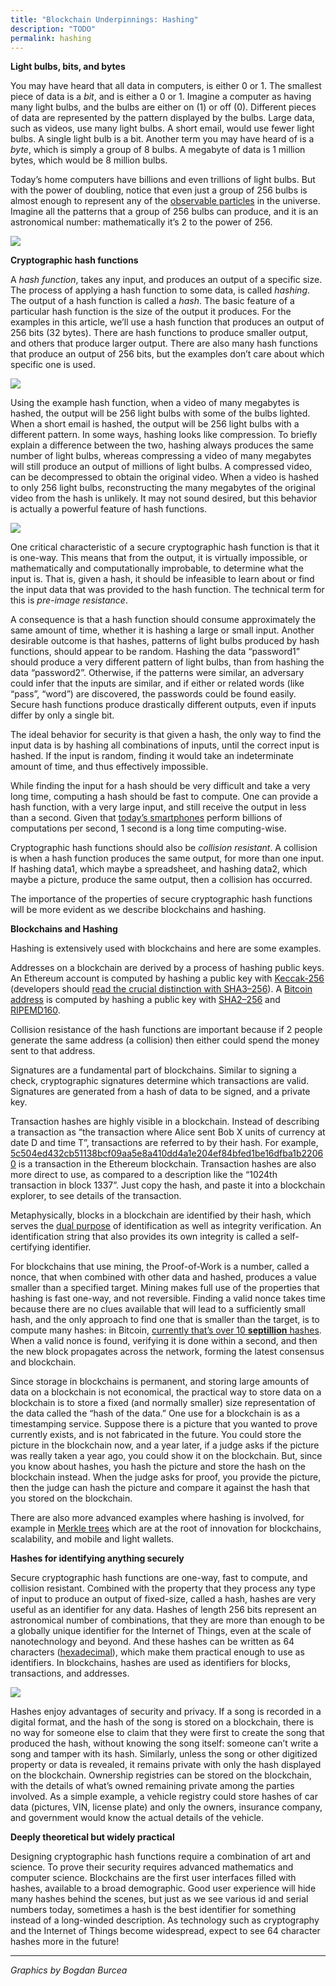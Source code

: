 ```yaml
---
title: "Blockchain Underpinnings: Hashing"
description: "TODO"
permalink: hashing
---
```


**Light bulbs, bits, and bytes**

You may have heard that all data in computers, is either 0 or 1. The smallest piece of data is a  _bit_, and is either a 0 or 1. Imagine a computer as having many light bulbs, and the bulbs are either on (1) or off (0). Different pieces of data are represented by the pattern displayed by the bulbs. Large data, such as videos, use many light bulbs. A short email, would use fewer light bulbs. A single light bulb is a bit. Another term you may have heard of is a  _byte_, which is simply a group of 8 bulbs. A megabyte of data is 1 million bytes, which would be 8 million bulbs.

Today’s home computers have billions and even trillions of light bulbs. But with the power of doubling, notice that even just a group of 256 bulbs is almost enough to represent any of the  [observable particles](https://en.wikipedia.org/wiki/Orders_of_magnitude_(numbers)#1042_to_10100)  in the universe. Imagine all the patterns that a group of 256 bulbs can produce, and it is an astronomical number: mathematically it’s 2 to the power of 256.

![](https://miro.medium.com/max/700/1*2ByjSMwdJx0kPICPP4YSuw.jpeg)

**Cryptographic hash functions**

A  _hash function_, takes any input, and produces an output of a specific size. The process of applying a hash function to some data, is called  _hashing_. The output of a hash function is called a  _hash_. The basic feature of a particular hash function is the size of the output it produces. For the examples in this article, we’ll use a hash function that produces an output of 256 bits (32 bytes). There are hash functions to produce smaller output, and others that produce larger output. There are also many hash functions that produce an output of 256 bits, but the examples don’t care about which specific one is used.

![](https://miro.medium.com/max/320/1*sFJusJDKOjxFKRhVr63OKA.jpeg)

Using the example hash function, when a video of many megabytes is hashed, the output will be 256 light bulbs with some of the bulbs lighted. When a short email is hashed, the output will be 256 light bulbs with a different pattern. In some ways, hashing looks like compression. To briefly explain a difference between the two, hashing always produces the same number of light bulbs, whereas compressing a video of many megabytes will still produce an output of millions of light bulbs. A compressed video, can be decompressed to obtain the original video. When a video is hashed to only 256 light bulbs, reconstructing the many megabytes of the original video from the hash is unlikely. It may not sound desired, but this behavior is actually a powerful feature of hash functions.

![](https://miro.medium.com/max/700/1*GxRjonrH25XJR2DVd8v92Q.jpeg)

One critical characteristic of a secure cryptographic hash function is that it is one-way.  This means that from the output, it is virtually impossible, or mathematically and computationally improbable, to determine what the input is.  That is, given a hash, it should be infeasible to learn about or find the input data that was provided to the hash function. The technical term for this is  _pre-image resistance_.

A consequence is that a hash function should consume approximately the same amount of time, whether it is hashing a large or small input. Another desirable outcome is that hashes, patterns of light bulbs produced by hash functions, should appear to be random. Hashing the data “password1” should produce a very different pattern of light bulbs, than from hashing the data “password2”. Otherwise, if the patterns were similar, an adversary could infer that the inputs are similar, and if either or related words (like “pass”, “word”) are discovered, the passwords could be found easily. Secure hash functions produce drastically different outputs, even if inputs differ by only a single bit.

The ideal behavior for security is that given a hash, the only way to find the input data is by hashing all combinations of inputs, until the correct input is hashed. If the input is random, finding it would take an indeterminate amount of time, and thus effectively impossible.

While finding the input for a hash should be very difficult and take a very long time, computing a hash should be fast to compute. One can provide a hash function, with a very large input, and still receive the output in less than a second. Given that  [today’s smartphones](https://en.wikipedia.org/wiki/Instructions_per_second#Timeline_of_instructions_per_second)  perform billions of computations per second, 1 second is a long time computing-wise.

Cryptographic hash functions should also be  _collision resistant_. A collision is when a hash function produces the same output, for more than one input. If hashing data1, which maybe a spreadsheet, and hashing data2, which maybe a picture, produce the same output, then a collision has occurred.

The importance of the properties of secure cryptographic hash functions will be more evident as we describe blockchains and hashing.

**Blockchains and Hashing**

Hashing is extensively used with blockchains and here are some examples.

Addresses on a blockchain are derived by a process of hashing public keys. An Ethereum account is computed by hashing a public key with  [Keccak-256](http://keccak.noekeon.org/yes_this_is_keccak.html)  (developers should  [read the crucial distinction with SHA3–256](https://medium.com/@ConsenSys/are-you-really-using-sha-3-or-old-code-c5df31ad2b0)). A  [Bitcoin address](https://en.bitcoin.it/wiki/Technical_background_of_version_1_Bitcoin_addresses)  is computed by hashing a public key with  [SHA2–256](https://en.wikipedia.org/wiki/SHA-2)  and  [RIPEMD160](https://en.wikipedia.org/wiki/RIPEMD).

Collision resistance of the hash functions are important because if 2 people generate the same address (a collision) then either could spend the money sent to that address.

Signatures are a fundamental part of blockchains. Similar to signing a check, cryptographic signatures determine which transactions are valid. Signatures are generated from a hash of data to be signed, and a private key.

Transaction hashes are highly visible in a blockchain. Instead of describing a transaction as “the transaction where Alice sent Bob X units of currency at date D and time T”, transactions are referred to by their hash. For example,  [5c504ed432cb51138bcf09aa5e8a410dd4a1e204ef84bfed1be16dfba1b22060](https://live.ether.camp/transaction/5c504ed432cb51138bcf09aa5e8a410dd4a1e204ef84bfed1be16dfba1b22060)  is a transaction in the Ethereum blockchain. Transaction hashes are also more direct to use, as compared to a description like the “1024th transaction in block 1337”. Just copy the hash, and paste it into a blockchain explorer, to see details of the transaction.

Metaphysically, blocks in a blockchain are identified by their hash, which serves the  [dual purpose](https://en.bitcoin.it/wiki/How_bitcoin_works)  of identification as well as integrity verification. An identification string that also provides its own integrity is called a self-certifying identifier.

For blockchains that use mining, the Proof-of-Work is a number, called a nonce, that when combined with other data and hashed, produces a value smaller than a specified target. Mining makes full use of the properties that hashing is fast one-way, and not reversible. Finding a valid nonce takes time because there are no clues available that will lead to a sufficiently small hash, and the only approach to find one that is smaller than the target, is to compute many hashes: in Bitcoin,  [currently that’s over 10  **septillion**  hashes](http://bitcoin.sipa.be/). When a valid nonce is found, verifying it is done within a second, and then the new block propagates across the network, forming the latest consensus and blockchain.

Since storage in blockchains is permanent, and storing large amounts of data on a blockchain is not economical, the practical way to store data on a blockchain is to store a fixed (and normally smaller) size representation of the data called the “hash of the data.” One use for a blockchain is as a timestamping service. Suppose there is a picture that you wanted to prove currently exists, and is not fabricated in the future. You could store the picture in the blockchain now, and a year later, if a judge asks if the picture was really taken a year ago, you could show it on the blockchain. But, since you know about hashes, you hash the picture and store the hash on the blockchain instead. When the judge asks for proof, you provide the picture, then the judge can hash the picture and compare it against the hash that you stored on the blockchain.

There are also more advanced examples where hashing is involved, for example in  [Merkle trees](https://blog.ethereum.org/2015/11/15/merkling-in-ethereum)  which are at the root of innovation for blockchains, scalability, and mobile and light wallets.

**Hashes for identifying anything securely**

Secure cryptographic hash functions are one-way, fast to compute, and collision resistant. Combined with the property that they process any type of input to produce an output of fixed-size, called a hash, hashes are very useful as an identifier for any data. Hashes of length 256 bits represent an astronomical number of combinations, that they are more than enough to be a globally unique identifier for the Internet of Things, even at the scale of nanotechnology and beyond. And these hashes can be written as 64 characters ([hexadecimal](https://en.wikipedia.org/wiki/Hexadecimal)), which make them practical enough to use as identifiers. In blockchains, hashes are used as identifiers for blocks, transactions, and addresses.

![](https://miro.medium.com/max/700/1*GkxzsXY6SeJbDvWF0ecAkw.jpeg)

Hashes enjoy advantages of security and privacy. If a song is recorded in a digital format, and the hash of the song is stored on a blockchain, there is no way for someone else to claim that they were first to create the song that produced the hash, without knowing the song itself: someone can’t write a song and tamper with its hash. Similarly, unless the song or other digitized property or data is revealed, it remains private with only the hash displayed on the blockchain. Ownership registries can be stored on the blockchain, with the details of what’s owned remaining private among the parties involved. As a simple example, a vehicle registry could store hashes of car data (pictures, VIN, license plate) and only the owners, insurance company, and government would know the actual details of the vehicle.

**Deeply theoretical but widely practical**

Designing cryptographic hash functions require a combination of art and science. To prove their security requires advanced mathematics and computer science. Blockchains are the first user interfaces filled with hashes, available to a broad demographic. Good user experience will hide many hashes behind the scenes, but just as we see various id and serial numbers today, sometimes a hash is the best identifier for something instead of a long-winded description. As technology such as cryptography and the Internet of Things become widespread, expect to see 64 character hashes more in the future!
* * *
_Graphics by Bogdan Burcea_
